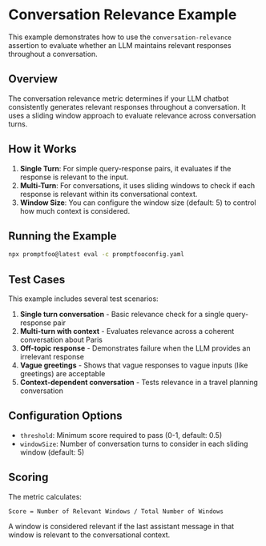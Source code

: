 # Conversation Relevance Example

This example demonstrates how to use the `conversation-relevance` assertion to evaluate whether an LLM maintains relevant responses throughout a conversation.

## Overview

The conversation relevance metric determines if your LLM chatbot consistently generates relevant responses throughout a conversation. It uses a sliding window approach to evaluate relevance across conversation turns.

## How it Works

1. **Single Turn**: For simple query-response pairs, it evaluates if the response is relevant to the input.
2. **Multi-Turn**: For conversations, it uses sliding windows to check if each response is relevant within its conversational context.
3. **Window Size**: You can configure the window size (default: 5) to control how much context is considered.

## Running the Example

```bash
npx promptfoo@latest eval -c promptfooconfig.yaml
```

## Test Cases

This example includes several test scenarios:

1. **Single turn conversation** - Basic relevance check for a single query-response pair
2. **Multi-turn with context** - Evaluates relevance across a coherent conversation about Paris
3. **Off-topic response** - Demonstrates failure when the LLM provides an irrelevant response
4. **Vague greetings** - Shows that vague responses to vague inputs (like greetings) are acceptable
5. **Context-dependent conversation** - Tests relevance in a travel planning conversation

## Configuration Options

- `threshold`: Minimum score required to pass (0-1, default: 0.5)
- `windowSize`: Number of conversation turns to consider in each sliding window (default: 5)

## Scoring

The metric calculates:
```
Score = Number of Relevant Windows / Total Number of Windows
```

A window is considered relevant if the last assistant message in that window is relevant to the conversational context. 